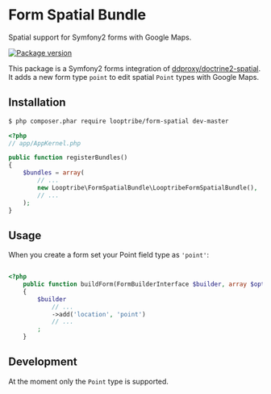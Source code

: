 Form Spatial Bundle
========================================================

Spatial support for Symfony2 forms with Google Maps.

[![Package version](https://img.shields.io/packagist/vpre/looptribe/form-spatial.svg?style=flat-square)](https://packagist.org/packages/looptribe/form-spatial)

This package is a Symfony2 forms integration of [ddproxy/doctrine2-spatial](https://github.com/creof/doctrine2-spatial).
It adds a new form type `point` to edit spatial `Point` types with Google Maps.


## Installation
``` bash
$ php composer.phar require looptribe/form-spatial dev-master
```

``` php
<?php
// app/AppKernel.php

public function registerBundles()
{
    $bundles = array(
        // ...
        new Looptribe\FormSpatialBundle\LooptribeFormSpatialBundle(),
        // ...
    );
}
```

## Usage
When you create a form set your Point field type as `'point'`:
``` php

<?php
    public function buildForm(FormBuilderInterface $builder, array $options)
    {
        $builder
            // ...
            ->add('location', 'point')
            // ...
        ;
    }
```

## Development
At the moment only the `Point` type is supported.
